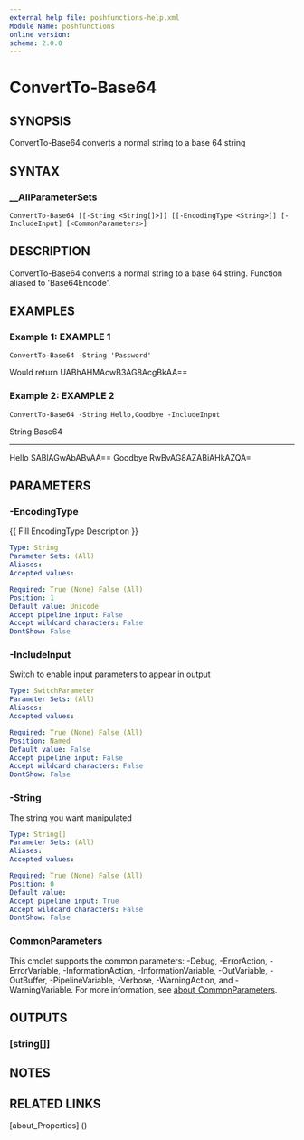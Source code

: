 ```yaml
---
external help file: poshfunctions-help.xml
Module Name: poshfunctions
online version: 
schema: 2.0.0
---
```


# ConvertTo-Base64

## SYNOPSIS

ConvertTo-Base64 converts a normal string to a base 64 string

## SYNTAX

### __AllParameterSets

```
ConvertTo-Base64 [[-String <String[]>]] [[-EncodingType <String>]] [-IncludeInput] [<CommonParameters>]
```

## DESCRIPTION

ConvertTo-Base64 converts a normal string to a base 64 string.
Function
aliased to 'Base64Encode'.


## EXAMPLES

### Example 1: EXAMPLE 1

```
ConvertTo-Base64 -String 'Password'
```

Would return
UABhAHMAcwB3AG8AcgBkAA==





### Example 2: EXAMPLE 2

```
ConvertTo-Base64 -String Hello,Goodbye -IncludeInput
```

String  Base64
------  ------
Hello   SABlAGwAbABvAA==
Goodbye RwBvAG8AZABiAHkAZQA=






## PARAMETERS

### -EncodingType

{{ Fill EncodingType Description }}

```yaml
Type: String
Parameter Sets: (All)
Aliases: 
Accepted values: 

Required: True (None) False (All)
Position: 1
Default value: Unicode
Accept pipeline input: False
Accept wildcard characters: False
DontShow: False
```

### -IncludeInput

Switch to enable input parameters to appear in output

```yaml
Type: SwitchParameter
Parameter Sets: (All)
Aliases: 
Accepted values: 

Required: True (None) False (All)
Position: Named
Default value: False
Accept pipeline input: False
Accept wildcard characters: False
DontShow: False
```

### -String

The string you want manipulated

```yaml
Type: String[]
Parameter Sets: (All)
Aliases: 
Accepted values: 

Required: True (None) False (All)
Position: 0
Default value: 
Accept pipeline input: True
Accept wildcard characters: False
DontShow: False
```


### CommonParameters

This cmdlet supports the common parameters: -Debug, -ErrorAction, -ErrorVariable, -InformationAction, -InformationVariable, -OutVariable, -OutBuffer, -PipelineVariable, -Verbose, -WarningAction, and -WarningVariable. For more information, see [about_CommonParameters](http://go.microsoft.com/fwlink/?LinkID=113216).

## OUTPUTS

### [string[]]


## NOTES



## RELATED LINKS

[about_Properties] ()

